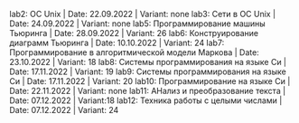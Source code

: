 lab2: ОС Unix | Date: 22.09.2022 | Variant: none
lab3: Сети в OC Unix | Date: 24.09.2022 | Variant: none
lab5: Программирование машины Тьюринга | Date: 28.09.2022 | Variant: 26
lab6: Конструирование диаграмм Тьюринга | Date: 10.10.2022 | Variant: 24
lab7: Программирование в алгоритмической модели Маркова | Date: 23.10.2022 | Variant: 18
lab8: Системы программирования на языке Си | Date: 17.11.2022 | Variant: 19
lab9: Системы программирования на языке Си | Date: 17.11.2022 | Variant: 20
lab10: Программирование на языке Си | Date: 22.11.2022 | Variant: none
lab11: АНализ и преобразование текста | Date: 07.12.2022 | Variant:18
lab12: Техника работы с целыми числами | Date: 07.12.2022 | Variant: 24
